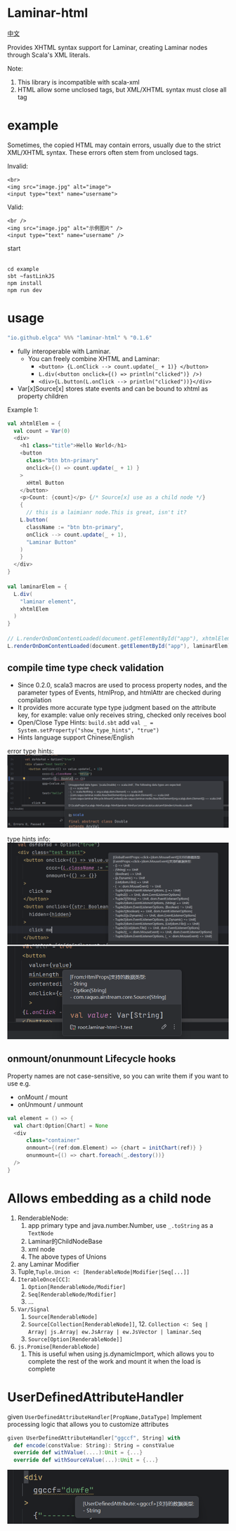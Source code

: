 # Laminar-html

[中文](readme.md)

Provides XHTML syntax support for Laminar, creating Laminar nodes through Scala's XML literals.

Note: 
1. This library is incompatible with scala-xml
2. HTML allow some unclosed tags, but XML/XHTML syntax must close all tag




# example

Sometimes, the copied HTML may contain errors,
usually due to the strict XML/XHTML syntax.
These errors often stem from unclosed tags.

Invalid:

```xhtml
<br>
<img src="image.jpg" alt="image">
<input type="text" name="username">
```

Valid:

```xhtml
<br />
<img src="image.jpg" alt="示例图片" />
<input type="text" name="username" />
```

start

```shell

cd example
sbt ~fastLinkJS
npm install
npm run dev
```


# usage

```scala
"io.github.elgca" %%% "laminar-html" % "0.1.6"
```

- fully interoperable with Laminar.
  - You can freely combine XHTML and Laminar:
    - `<button> {L.onClick --> count.update(_ + 1)} </button>`
    - `L.div(<button onclick={() => println("clicked")} />)`
    - `<div>{L.button(L.onClick --> println("clicked"))}</div>`
- Var[x]Source[x] stores state events and can be bound to xhtml as property children

Example 1:

```scala
val xhtmlElem = {
  val count = Var(0)
  <div>
    <h1 class="title">Hello World</h1>
    <button 
      class="btn btn-primary"
      onclick={() => count.update(_ + 1) }
    >
      xHtml Button
    </button>
    <p>Count: {count}</p> {/* Source[x] use as a child node */}
    {
      // this is a laimianr node.This is great, isn't it?
    L.button(
      className := "btn btn-primary",
      onClick --> count.update(_ + 1),
      "Laminar Button"
    )
    }
  </div>
}

val laminarElem = {
  L.div(
    "laminar element",
    xhtmlElem
  )
}

// L.renderOnDomContentLoaded(document.getElementById("app"), xhtmlElem)
L.renderOnDomContentLoaded(document.getElementById("app"), laminarElem)
```

## compile time type check validation

- Since 0.2.0, scala3 macros are used to process property nodes, and the parameter types of Events, htmlProp, and htmlAttr are checked during compilation
- It provides more accurate type type judgment based on the attribute key, for example: value only receives string, checked only receives bool
- Open/Close Type Hints: `build.sbt` add `val _ = System.setProperty("show_type_hints", "true")`
- Hints language support Chinese/English

error type hints:
![img.png](images/img.png)

type hints info:
![typehints.png](images/typehints.png)![typeinfo.png](images/typeinfo.png)


## onmount/onunmount Lifecycle hooks

Property names are not case-sensitive, 
so you can write them if you want to use e.g.
- onMount / mount
- onUnmount / unmount

```scala
val element = () => {
  val chart:Option[Chart] = None
  <div
      class="container"
      onmount={(ref:dom.Element) => {chart = initChart(ref)} }
      onunmount={() => chart.foreach(_.destory())}
  />
}
```

# Allows embedding as a child node

1. RenderableNode:
   1. app primary type and java.number.Number, use `_.toString` as a `TextNode`
   2. Laminar的ChildNodeBase
   3. xml node
   4. The above types of Unions
4. any Laminar Modifier
5. Tuple,`Tuple.Union <: [RenderableNode|Modifier|Seq[...]]`
5. `IterableOnce[CC]`:
   1. `Option[RenderableNode/Modifier]`
   7. `Seq[RenderableNode/Modifier]`
   8. ...
9. `Var/Signal`
   1. `Source[RenderableNode]`
   11. `Source[Collection[RenderableNode]]`,
       12. `Collection <: Seq | Array| js.Array| ew.JsArray | ew.JsVector | laminar.Seq`
   13. `Source[Option[RenderableNode]]`
14. `js.Promise[RenderableNode]`
    1. This is useful when using js.dynamicImport, 
       which allows you to complete the rest of the work and mount it when the load is complete

# UserDefinedAttributeHandler

given `UserDefinedAttributeHandler[PropName,DataType]` Implement processing logic that allows you to customize attributes

```scala 3
given UserDefinedAttributeHandler["ggccf", String] with
  def encode(constValue: String): String = constValue
  override def withValue(....):Unit = {...}
  override def withSourceValue(...):Unit = {...}
```

![udattr.png](images/udattr.png)
